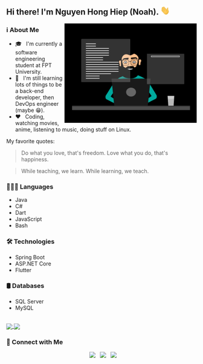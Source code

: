 
## Hi there! I'm Nguyen Hong Hiep (Noah). <img src="https://github.com/justanoobcoder/justanoobcoder/blob/master/handwave.gif" width="25">
<img align="right" alt="GIF" src="https://github.com/justanoobcoder/justanoobcoder/blob/master/programming.gif" width="350"/>

### ℹ️ About Me
- 🎓 &nbsp; I'm currently a software engineering student at FPT University.
- 💪 &nbsp; I'm still learning lots of things to be a back-end developer, then DevOps engineer (maybe 😁).
- ❤️ &nbsp; Coding, watching movies, anime, listening to music, doing stuff on Linux.

My favorite quotes:
> Do what you love, that's freedom. Love what you do, that's happiness.

> While teaching, we learn. While learning, we teach.

### 👨🏼‍💻 Languages
- Java
- C#
- Dart
- JavaScript
- Bash

### 🛠 Technologies
- Spring Boot
- ASP.NET Core
- Flutter

### 🛢️ Databases
- SQL Server
- MySQL

<br>
<a href="https://github-readme-stats.vercel.app/api?username=justanoobcoder&show_icons=true&bg_color=45,e56346,904e95&title_color=feffac&text_color=ffffff&icon_color=713abe&ring_color=fcbaad">
  <img height=200 align="center" src="https://github-readme-stats.vercel.app/api?username=justanoobcoder&show_icons=true&bg_color=45,e56346,904e95&title_color=feffac&text_color=ffffff&icon_color=713abe&ring_color=fcbaad" />
</a>
<a href="https://github-readme-stats.vercel.app/api/top-langs?username=justanoobcoder&layout=compact&langs_count=8&card_width=320&bg_color=45,e56346,904e95&title_color=feffac&text_color=ffffff&hide=c,css,roff,scss,Makefile,Lua,Swift,Objective-C">
  <img height=200 align="center" src="https://github-readme-stats.vercel.app/api/top-langs?username=justanoobcoder&layout=compact&langs_count=8&card_width=320&bg_color=45,e56346,904e95&title_color=feffac&text_color=ffffff&hide=c,css,roff,scss,Makefile,Lua,Swift,Objective-C" />
</a>

### 🤝 Connect with Me

<p align="center">
&nbsp; <a href="https://facebook.com/justanoobcoder" target="_blank" rel="noopener noreferrer"><img src="https://img.icons8.com/doodle/48/000000/facebook-new.png" width="50" /></a>
&nbsp; <a href="https://www.youtube.com/c/justanoobcoder" target="_blank" rel="noopener noreferrer"><img src="https://img.icons8.com/doodle/48/000000/youtube--v1.png" width="50" /></a>
&nbsp; <a href="https://www.linkedin.com/in/honghiepnguyen" target="_blank" rel="noopener noreferrer"><img src="https://img.icons8.com/doodle/48/000000/linkedin--v2.png" width="50"/></a>
</p>
